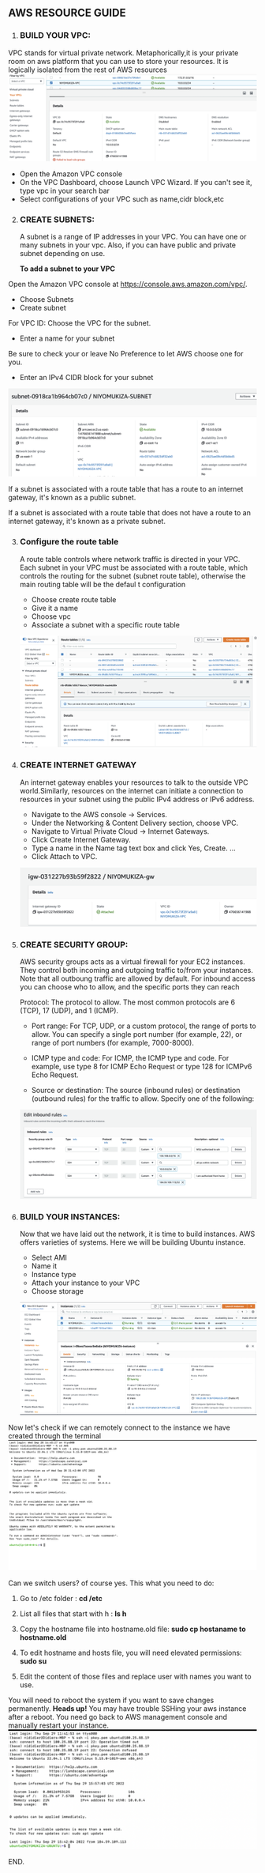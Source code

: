 ## AWS RESOURCE GUIDE
1. ### **BUILD YOUR VPC:**
VPC stands for virtual private network. Metaphorically,it is your private room on aws platform that you can use to store your resources. It is logically isolated from the rest of  AWS resources![](proj2/vpc.PNG)
   +  Open the Amazon VPC console 
   +  On the VPC Dashboard, choose Launch VPC Wizard. If you can't see it, type vpc in your search bar
   + Select configurations of your VPC such as name,cidr block,etc
  
  
  
2. ### **CREATE SUBNETS:**   
     A subnet is a range of IP addresses in your VPC. You can have one or many subnets in your vpc. Also, if you can have public and private subnet depending on use.    
     
     **To add a subnet to your VPC**

Open the Amazon VPC console at https://console.aws.amazon.com/vpc/.

+ Choose Subnets
+ Create subnet

For VPC ID: Choose the VPC for the subnet.
+ Enter a name for your subnet

Be sure to check your or leave  No Preference to let AWS choose one for you.

+ Enter an IPv4 CIDR block for your subnet

![](proj2/subnet.PNG)

If a subnet is associated with a route table that has a route to an internet gateway, it's known as a public subnet. 

If a subnet is associated with a route table that does not have a route to an internet gateway, it's known as a private subnet.

3. ### Configure the route table
      A route table controls where network traffic is directed in your VPC. Each subnet in your VPC must be associated with a route table, which controls the routing for the subnet (subnet route table), otherwise the main routing table will be the defaul t configuration

      + Choose create route table
      + Give it a name
      + Choose vpc
      + Associate a subnet with a specific route table
      
      ![](proj2/routable.PNG)

4. ### CREATE INTERNET GATEWAY
      An internet gateway enables your resources to talk to the outside VPC world.Similarly, resources on the internet can initiate a connection to resources in your subnet using the public IPv4 address or IPv6 address. 
      
      + Navigate to the AWS console -> Services.
      + Under the Networking & Content Delivery section, choose VPC.
      + Navigate to Virtual Private Cloud -> Internet Gateways.
      + Click Create Internet Gateway.
      + Type a name in the Name tag text box and click Yes, Create. ...
      + Click Attach to VPC.
      
      ![](proj2/gw.PNG)

5. ### CREATE SECURITY GROUP:
   AWS security groups acts as a virtual firewall for your EC2 instances. They control both incoming and outgoing traffic to/from your instances. Note that all outboung traffic are allowed by default.
   For inbound access you can choose who to allow, and the specific ports they can reach

   Protocol: The protocol to allow. The most common protocols are 6 (TCP), 17 (UDP), and 1 (ICMP).

   + Port range: For TCP, UDP, or a custom protocol, the range of ports to allow. You can specify a single port number (for example, 22), or range of port numbers (for example, 7000-8000).

   + ICMP type and code: For ICMP, the ICMP type and code. For example, use type 8 for ICMP Echo Request or type 128 for ICMPv6 Echo Request.

   + Source or destination: The source (inbound rules) or destination (outbound rules) for the traffic to allow. Specify one of the following:
   
   ![](proj2/inbound%20rules.PNG)

6. ### BUILD YOUR INSTANCES:
     Now that we have laid out the network, it is time to build instances. AWS offers varieties of systems. Here we will be building Ubuntu instance.
    
    +  Select AMI 
    +  Name it
    +  Instance type 
    +  Attach your instance to your VPC
    + Choose storage 
  
    ![](proj2/instance.PNG)

Now let's check if we can remotely connect to the instance we have created through the terminal ![](proj2/success.PNG)

Can we switch users? of course yes. This what you need to do:

   1. Go to /etc folder : **cd /etc**
   2. List all files that start with h : **ls h**
   3. Copy the hostname file into hostname.old file: **sudo cp hostaname to hostname.old**
   4. To edit hostname and hosts file, you will need elevated permissions: **sudo su**

   5. Edit the content of those files and replace user with names you want to use.

You will need to reboot the system if you want to save changes permanently. **Heads up!** You may have trouble SSHing your aws instance after a reboot. You need go back to AWS management console and manually restart your instance.
![](proj2/new%20user.PNG)

END.